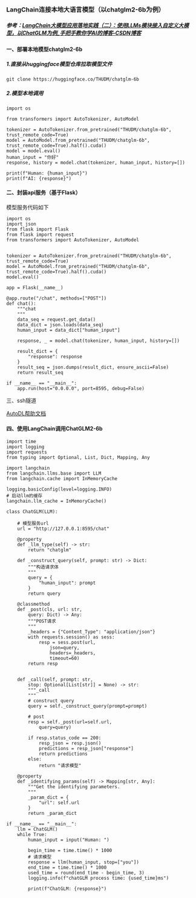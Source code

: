 ### LangChain连接本地大语言模型（以chatglm2-6b为例）

##### 参考：[LangChain大模型应用落地实践（二）：使用LLMs模块接入自定义大模型，以ChatGLM为例_手把手教你学AI的博客-CSDN博客](https://blog.csdn.net/zhaomengsen/article/details/130585397?ops_request_misc=&request_id=&biz_id=102&utm_term=langchain如何连接本地大模型&utm_medium=distribute.pc_search_result.none-task-blog-2~all~sobaiduweb~default-1-130585397.142^v93^chatsearchT3_2&spm=1018.2226.3001.4187)

#### 一、部署本地模型chatglm2-6b

##### 1.直接从huggingface模型仓库拉取模型文件

```
git clone https://huggingface.co/THUDM/chatglm-6b
```

##### 2.**模型本地调用**

```
import os

from transformers import AutoTokenizer, AutoModel

tokenizer = AutoTokenizer.from_pretrained("THUDM/chatglm-6b", trust_remote_code=True)
model = AutoModel.from_pretrained("THUDM/chatglm-6b", trust_remote_code=True).half().cuda()
model = model.eval()
human_input = "你好"
response, history = model.chat(tokenizer, human_input, history=[])

print(f"Human: {human_input}")
print(f"AI: {response}")
```

#### 二、封装api服务（基于Flask）

模型服务代码如下

```
import os
import json
from flask import Flask
from flask import request 
from transformers import AutoTokenizer, AutoModel


tokenizer = AutoTokenizer.from_pretrained("THUDM/chatglm-6b", trust_remote_code=True)
model = AutoModel.from_pretrained("THUDM/chatglm-6b", trust_remote_code=True).half().cuda()
model.eval()

app = Flask(__name__)

@app.route("/chat", methods=["POST"])
def chat():
    """chat
    """
    data_seq = request.get_data()
    data_dict = json.loads(data_seq)
    human_input = data_dict["human_input"]

    response, _ = model.chat(tokenizer, human_input, history=[])
     
    result_dict = {
        "response": response
    }
    result_seq = json.dumps(result_dict, ensure_ascii=False)
    return result_seq

if __name__ == "__main__":
    app.run(host="0.0.0.0", port=8595, debug=False)
```

三、ssh隧道

[AutoDL帮助文档](https://www.autodl.com/docs/ssh_proxy/)

#### 四、使用LangChain调用ChatGLM2-6b



```
import time
import logging
import requests
from typing import Optional, List, Dict, Mapping, Any
 
import langchain
from langchain.llms.base import LLM
from langchain.cache import InMemoryCache
 
logging.basicConfig(level=logging.INFO)
# 启动llm的缓存
langchain.llm_cache = InMemoryCache()
 
class ChatGLM(LLM):
    
    # 模型服务url
    url = "http://127.0.0.1:8595/chat"
 
    @property
    def _llm_type(self) -> str:
        return "chatglm"
 
    def _construct_query(self, prompt: str) -> Dict:
        """构造请求体
        """
        query = {
            "human_input": prompt
        }
        return query
 
    @classmethod
    def _post(cls, url: str,
        query: Dict) -> Any:
        """POST请求
        """
        _headers = {"Content_Type": "application/json"}
        with requests.session() as sess:
            resp = sess.post(url, 
                json=query, 
                headers=_headers, 
                timeout=60)
        return resp
 
    
    def _call(self, prompt: str, 
        stop: Optional[List[str]] = None) -> str:
        """_call
        """
        # construct query
        query = self._construct_query(prompt=prompt)
 
        # post
        resp = self._post(url=self.url,
            query=query)
        
        if resp.status_code == 200:
            resp_json = resp.json()
            predictions = resp_json["response"]
            return predictions
        else:
            return "请求模型" 
    
    @property
    def _identifying_params(self) -> Mapping[str, Any]:
        """Get the identifying parameters.
        """
        _param_dict = {
            "url": self.url
        }
        return _param_dict
 
if __name__ == "__main__":
    llm = ChatGLM()
    while True:
        human_input = input("Human: ")
 
        begin_time = time.time() * 1000
        # 请求模型
        response = llm(human_input, stop=["you"])
        end_time = time.time() * 1000
        used_time = round(end_time - begin_time, 3)
        logging.info(f"chatGLM process time: {used_time}ms")
 
        print(f"ChatGLM: {response}")
```



